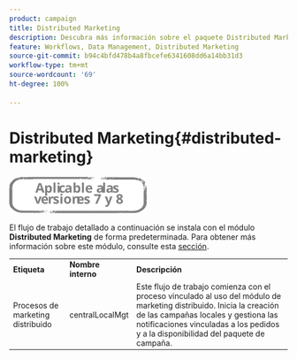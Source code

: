 ```yaml
---
product: campaign
title: Distributed Marketing
description: Descubra más información sobre el paquete Distributed Marketing
feature: Workflows, Data Management, Distributed Marketing
source-git-commit: b94c4bfd478b4a8fbcefe6341608dd6a14bb31d3
workflow-type: tm+mt
source-wordcount: '69'
ht-degree: 100%

---
```



# Distributed Marketing{#distributed-marketing}

![](../../assets/common.svg)

El flujo de trabajo detallado a continuación se instala con el módulo **Distributed Marketing** de forma predeterminada. Para obtener más información sobre este módulo, consulte esta [sección](../../distributed/using/about-distributed-marketing.md).

<table> 
 <tbody> 
  <tr> 
   <td> <strong>Etiqueta</strong><br /> </td> 
   <td> <strong>Nombre interno</strong><br /> </td> 
   <td> <strong>Descripción</strong><br /> </td> 
  </tr> 
  <tr> 
   <td> <span class="uicontrol">Procesos de marketing distribuido</span> <br /> </td> 
   <td> <span class="uicontrol">centralLocalMgt</span><br /> </td> 
   <td> Este flujo de trabajo comienza con el proceso vinculado al uso del módulo de marketing distribuido. Inicia la creación de las campañas locales y gestiona las notificaciones vinculadas a los pedidos y a la disponibilidad del paquete de campaña.<br /> </td> 
  </tr> 
 </tbody> 
</table>

